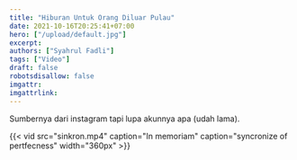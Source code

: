 ```yaml
---
title: "Hiburan Untuk Orang Diluar Pulau"
date: 2021-10-16T20:25:41+07:00
hero: ["/upload/default.jpg"]
excerpt:
authors: ["Syahrul Fadli"]
tags: ["Video"]
draft: false
robotsdisallow: false
imgattr: 
imgattrlink: 
---
```


Sumbernya dari instagram tapi lupa akunnya apa (udah lama).

{{< vid src="sinkron.mp4" caption="In memoriam" caption="syncronize of pertfecness" width="360px" >}}

